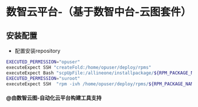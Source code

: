 # 数智云平台-（基于数智中台-云图套件）

## 安装配置

- 配置安装repository

```bash
EXECUTED_PERMISSION="opuser"
executeExpect SSH "createFold:/home/opuser/deploy/rpms" 
executeExpect Bash "scpUpFile:/allineone/installpackage/${RPM_PACKAGE_NAME} /home/opuser/deploy/rpms/"
EXECUTED_PERMISSION="suroot"
executeExpect SSH  "rpm -ivh /home/opuser/deploy/rpms/${RPM_PACKAGE_NAME} --force --nodeps "

```

#### @由数智云图-自动化云平台构建工具支持
